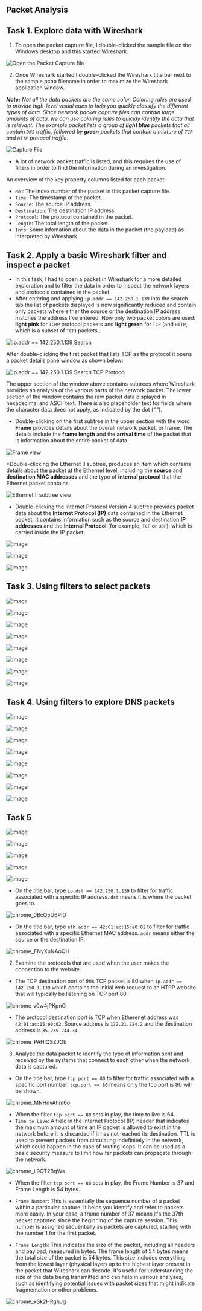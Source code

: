 ## Packet Analysis 

## Task 1. Explore data with Wireshark
1. To open the packet capture file, I double-clicked the sample file on the Windows desktop and this started Wireshark.

![Open the Packet Capture file](https://github.com/user-attachments/assets/37427b29-195f-4e45-a2f6-cb1000d44407)

2. Once Wireshark started I double-clicked the Wireshark title bar next to the sample.pcap filename in order to maximize the Wireshark application window.

***Note:** Not all the data packets are the same color. Coloring rules are used to provide high-level visual cues to help you quickly classify the different types of data. Since network packet capture files can contain large amounts of data, we can use coloring rules to quickly identify the data that is relevant. The example packet lists a group of **light blue** packets that all contain `DNS` traffic, followed by **green** packets that contain a mixture of `TCP` and `HTTP` protocol traffic.*
  
![Capture File](https://github.com/user-attachments/assets/3f1cd043-14c1-4c66-9002-d8fe114b529e)

* A lot of network packet traffic is listed, and this requires the use of filters in order to find the information during an investigation.

An overview of the key property columns listed for each packet: 
* `No` : The index number of the packet in this packet capture file.
* `Time`: The timestamp of the packet.
* `Source`: The source IP address.
* `Destination`: The destination IP address.
* `Protocol`: The protocol contained in the packet.
* `Length`: The total length of the packet.
* `Info`: Some infomation about the data in the packet (the payload) as interpreted by Wireshark.

## Task 2. Apply a basic Wireshark filter and inspect a packet
* In this task, I had to open a packet in Wireshark for a more detailed exploration and to filter the data in order to inspect the network layers and protocols contained in the packet.
* After entering and applying `ip.addr == 142.250.1.139` into the search tab the list of packets displayed is now significantly reduced and contain only packets where either the source or the destination IP address matches the address I've entered. Now only two packet colors are used: **light pink** for `ICMP` protocol packets and **light green** for `TCP` (and `HTTP`, which is a subset of `TCP`) packets..

![ip.addr == 142.250.1.139 Search](https://github.com/user-attachments/assets/f958f17d-4a76-44ba-913b-5056ee13b685)

After double-clicking the first packet that lists TCP as the protocol it opens a packet details pane window as shown below:

![ip.addr == 142.250.1.139 Search TCP Protocol](https://github.com/user-attachments/assets/5eca4994-f9ad-412d-91d3-51fd99049bf6)

The upper section of the window above contains subtrees where Wireshark provides an analysis of the various parts of the network packet. The lower section of the window contains the raw packet data displayed in hexadecimal and ASCII text. There is also placeholder text for fields where the character data does not apply, as indicated by the dot (“.”).

* Double-clicking on the first subtree in the upper section with the word **Frame** provides details about the overall network packet, or frame. The details include the **frame length** and the **arrival time** of the packet that is information about the entire packet of data.

![Frame view](https://github.com/user-attachments/assets/6d2d0491-ef53-467b-bf4a-4987950dbad4)

*Double-clicking the Ethernet II subtree, produces an item which contains details about the packet at the Ethernet level, including the **source** and **destination MAC addresses** and the type of **internal protocol** that the Ethernet packet contains.

![Ethernet II subtree view](https://github.com/user-attachments/assets/bf0834d0-59ef-451e-a825-894175b8ca79)

* Double-clicking the Internet Protocol Version 4 subtree provides packet data about the **Internet Protocol (IP)** data contained in the Ethernet packet. It contains information such as the source and destination **IP addresses** and the **Internal Protocol** (for example, `TCP` or `UDP`), which is carried inside the IP packet.

![image](https://github.com/user-attachments/assets/3a4af9b6-25bd-4d94-a0a6-071c6c9a3009)

![image](https://github.com/user-attachments/assets/51fa8258-04b4-4bbd-96bc-74096f22b474)

![image](https://github.com/user-attachments/assets/27f86a35-4763-41a7-93d6-d7eeb5efb01c)

## Task 3. Using filters to select packets

![image](https://github.com/user-attachments/assets/1e723d1d-6d9a-4236-bfb7-19b463c407be)

![image](https://github.com/user-attachments/assets/79097d91-1789-415e-8e71-416eee172f37)

![image](https://github.com/user-attachments/assets/be17ccdd-44ac-4d3f-a37b-3d4542bae3eb)

![image](https://github.com/user-attachments/assets/fe009584-70ca-4da2-a904-fed2ef9e8e96)

![image](https://github.com/user-attachments/assets/2ac9bf5b-c9b0-4f31-b4c0-99e2ce545b49)

![image](https://github.com/user-attachments/assets/02c4832a-41f8-4369-9766-63cd24fe0673)

![image](https://github.com/user-attachments/assets/5b98b6ce-7d8a-47e8-8724-b4147b4b6bb0)

![image](https://github.com/user-attachments/assets/76d1f8b7-c744-4b54-8b39-806b4a5f1fac)

## Task 4. Using filters to explore DNS packets

![image](https://github.com/user-attachments/assets/fe57425f-b63c-439f-8a49-9a2b2cc6d181)

![image](https://github.com/user-attachments/assets/a08736a5-0bd4-498c-b46f-2cc6f52bd71a)

![image](https://github.com/user-attachments/assets/b2991353-d0fb-4fad-aef9-ed1f87ef2e5e)

![image](https://github.com/user-attachments/assets/f03f4318-63cc-4f55-8ab0-78df4d235635)

![image](https://github.com/user-attachments/assets/2abd3e61-84de-4d4d-b953-7dda79fd883f)

![image](https://github.com/user-attachments/assets/75ca68d3-c729-4f40-bf29-632fbbb1b32a)

![image](https://github.com/user-attachments/assets/2cf20d11-cddc-48c7-8bf7-e1e5417884d6)

![image](https://github.com/user-attachments/assets/8a288f41-9085-4bec-9ac9-adbe028b3287)

## Task 5

![image](https://github.com/user-attachments/assets/cbf889df-817b-4fba-8ed2-3ca4b588c96a)

![image](https://github.com/user-attachments/assets/0017387e-4089-400d-b925-849792eaf594)

![image](https://github.com/user-attachments/assets/e7cc06d9-9570-40b0-b060-e0816312a4fc)

![image](https://github.com/user-attachments/assets/908fa2b6-3388-472a-a063-484a1dab48ba)

![image](https://github.com/user-attachments/assets/bb8922fe-ab17-4744-ae6c-27a05e4ceb73)





* On the title bar, type `ip.dst == 142.250.1.139` to filter for traffic associated with a specific IP address. `dst` means it is where the packet goes to.
  
![chrome_0BcQ5U6PID](https://github.com/Kwangsa19/Ketmanto-Cybersecurity-Portfolio/assets/135963482/19394509-d60b-48eb-9d41-176d5bffbc00)

* On the title bar, type `eth.addr == 42:01:ac:15:e0:02` to filter for traffic associated with a specific Ethernet MAC address. `addr` means either the source or the destination IP. 

![chrome_FNyXuNAoQH](https://github.com/Kwangsa19/Ketmanto-Cybersecurity-Portfolio/assets/135963482/4385847b-0f9f-4fe5-99af-2dc3792f64f1)

2. Examine the protocols that are used when the user makes the connection to the website.
* The TCP destination port of this TCP packet is 80 when `ip.addr == 142.250.1.139` which contains the initial web request to an HTPP website that will typically be listening on TCP port 80.

![chrome_v0w4jPKpnG](https://github.com/Kwangsa19/Ketmanto-Cybersecurity-Portfolio/assets/135963482/5ce9594c-e9c3-49a2-9d93-cd0da4cb1e3b)

* The protocol destination port is TCP when Etherenet address was `42:01:ac:15:e0:02`. Source address is `172.21.224.2` and the destination address is `35.235.244.34`. 

![chrome_PAHlQSZJOk](https://github.com/Kwangsa19/Ketmanto-Cybersecurity-Portfolio/assets/135963482/263e55d9-e6e7-4204-b4c3-1215a69c98a1)

3. Analyze the data packet to identify the type of information sent and received by the systems that connect to each other when the network data is captured.
* On the title bar, type `tcp.port == 80` to filter for traffic associated with a specific port number. `tcp.port == 80` means only the tcp port is 80 will be shown. 
  
![chrome_MNHnvAhm6o](https://github.com/Kwangsa19/Ketmanto-Cybersecurity-Portfolio/assets/135963482/28081462-b634-4838-a307-b9574e7f3234)

* When the filter `tcp.port == 80` sets in play, the time to live is 64.
* `Time to Live`: A field in the Internet Protocol (IP) header that indicates the maximum amount of time an IP packet is allowed to exist in the network before it is discarded if it has not reached its destination. TTL is used to prevent packets from circulating indefinitely in the network, which could happen in the case of routing loops. It can be used as a basic security measure to limit how far packets can propagate through the network.
  
![chrome_iI9QT2BqWs](https://github.com/Kwangsa19/Ketmanto-Cybersecurity-Portfolio/assets/135963482/1fe9ba32-926b-42f3-a39e-49da54240058)


* When the filter `tcp.port == 80` sets in play, the Frame Number is 37 and Frame Length is 54 bytes.
* `Frame Number`: This is essentially the sequence number of a packet within a particular capture. It helps you identify and refer to packets more easily. In your case, a frame number of 37 means it's the 37th packet captured since the beginning of the capture session. This number is assigned sequentially as packets are captured, starting with the number 1 for the first packet.

* `Frame Length`: This indicates the size of the packet, including all headers and payload, measured in bytes. The frame length of 54 bytes means the total size of the packet is 54 bytes. This size includes everything from the lowest layer (physical layer) up to the highest layer present in the packet that Wireshark can decode. It's useful for understanding the size of the data being transmitted and can help in various analyses, such as identifying potential issues with packet sizes that might indicate fragmentation or other problems.

![chrome_xSk2HRghJg](https://github.com/Kwangsa19/Ketmanto-Cybersecurity-Portfolio/assets/135963482/107d084b-361e-4f74-98ea-c90c93fe1cae)
